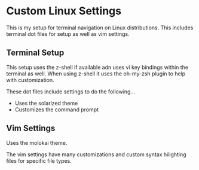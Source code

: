 # Custom Linux Settings

This is my setup for terminal navigation on Linux distributions. This includes
terminal dot files for setup as well as vim settings.


## Terminal Setup

This setup uses the z-shell if available adn uses vi key bindings within the
terminal as well. When using z-shell it uses the oh-my-zsh plugin to help
with customization.

These dot files include settings to do the following...
+ Uses the solarized theme
+ Customizes the command prompt

## Vim Settings

Uses the molokai theme.

The vim settings have many customizations and custom syntax hilighting files
for specific file types.
